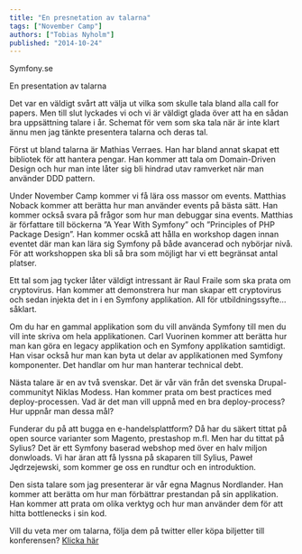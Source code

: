 ```yaml
---
title: "En presnetation av talarna"
tags: ["November Camp"]
authors: ["Tobias Nyholm"]
published: "2014-10-24"
---
```


Symfony.se

En presentation av talarna

Det var en väldigt svårt att välja ut vilka som skulle tala bland alla call for papers. Men till slut lyckades vi och
vi är väldigt glada över att ha en sådan bra uppsättning talare i år. Schemat för vem som ska tala när är inte klart
ännu men jag tänkte presentera talarna och deras tal.

Först ut bland talarna är Mathias Verraes. Han har bland annat skapat ett bibliotek för att hantera pengar. Han kommer
att tala om Domain-Driven Design och hur man inte låter sig bli hindrad utav ramverket när man använder DDD pattern.

Under November Camp kommer vi få lära oss massor om events. Matthias Noback kommer att berätta hur man använder events
på bästa sätt. Han kommer också svara på frågor som hur man debuggar sina events. Matthias är författare till böckerna
”A Year With Symfony” och ”Principles of PHP Package Design”. Han kommer ocskå att hålla en workshop dagen innan eventet
där man kan lära sig Symfony på både avancerad och nybörjar nivå. För att workshoppen ska bli så bra som möjligt har vi
 ett begränsat antal platser.

Ett tal som jag tycker låter väldigt intressant är Raul Fraile som ska prata om cryptovirus. Han kommer att demonstrera
hur man skapar ett cryptovirus och sedan injekta det in i en Symfony applikation. All för utbildningssyfte… såklart.

Om du har en gammal applikation som du vill använda Symfony till men du vill inte skriva om hela applikationen. Carl
Vuorinen kommer att berätta hur man kan göra en legacy applikation och en Symfony applikation samtidigt. Han visar också hur man kan byta ut delar av applikationen med Symfony komponenter. Det handlar om hur man hanterar technical debt.

Nästa talare är en av två svenskar. Det är vår vän från det svenska Drupal-communityt Niklas Modess. Han kommer prata
om best practices med deploy-processen. Vad är det man vill uppnå med en bra deploy-process? Hur uppnår man dessa mål?

Funderar du på att bugga en e-handelsplattform? Då har du säkert tittat på open source varianter som Magento, prestashop
m.fl. Men har du tittat på Sylius? Det är ett Symfony baserad webshop med över en halv miljon donwloads. Vi har äran att få
lyssna på skaparen till Sylius, Paweł Jędrzejewski, som kommer ge oss en rundtur och en introduktion.

Den sista talare som jag presenterar är vår egna Magnus Nordlander. Han kommer att berätta om hur man förbättrar prestandan
på sin applikation. Han kommer att prata om olika verktyg och hur man använder dem för att hitta bottlenecks i sin kod.



Vill du veta mer om talarna, följa dem på twitter eller köpa biljetter till konferensen? [Klicka här](http://www.symfony.se/november-camp/)
